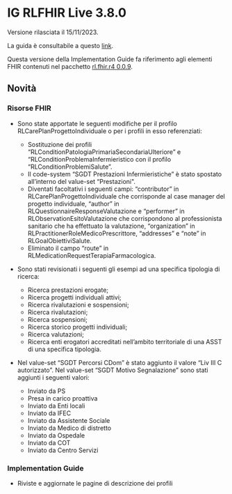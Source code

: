 # IG RLFHIR Live 3.8.0

Versione rilasciata il 15/11/2023. 

La guida è consultabile a questo [link](https://simplifier.net/guide/ig-rlfhir?version=3.8.0).

Questa versione della Implementation Guide fa riferimento agli elementi FHIR contenuti nel pacchetto [rl.fhir.r4 0.0.9](https://simplifier.net/packages/rl.fhir.r4/0.0.9).

## Novità
### Risorse FHIR
- Sono state apportate le seguenti modifiche per il profilo RLCarePlanProgettoIndividuale o per i profili in esso referenziati: 
  - Sostituzione dei profili “RLConditionPatologiaPrimariaSecondariaUlteriore” e “RLConditionProblemaInfermieristico  con il profilo “RLConditionProblemiSalute”.
  - Il code-system “SGDT Prestazioni Infermieristiche” è stato spostato all’interno del value-set “Prestazioni".
  - Diventati facoltativi i seguenti campi: “contributor” in RLCarePlanProgettoIndividuale che corrisponde al case
    manager del progetto individuale, “author” in RLQuestionnaireResponseValutazione e “performer” in RLObservationEsitoValutazione che corrispondono al professionista sanitario che ha effettuato la valutazione, “organization” in RLPractitionerRoleMedicoPrescrittore, “addresses” e “note” in RLGoalObiettiviSalute.
  - Eliminato il campo “route” in RLMedicationRequestTerapiaFarmacologica.

- Sono stati revisionati i seguenti gli esempi ad una specifica tipologia di ricerca:
  - Ricerca prestazioni erogate;
  - Ricerca progetti individuali attivi;
  - Ricerca rivalutazioni e sospensioni;
  - Ricerca rivalutazioni;
  - Ricerca sospensioni;
  - Ricerca storico progetti individuali;
  - Ricerca valutazioni;
  - Ricerca enti erogatori accreditati nell’ambito territoriale di una ASST di una specifica tipologia.

- Nel value-set “SGDT Percorsi CDom” è stato aggiunto il valore “Liv III C autorizzato”.
  Nel value-set “SGDT Motivo Segnalazione” sono stati aggiunti i seguenti valori:
  - Inviato da PS
  - Presa in carico proattiva
  - Inviato da Enti locali
  - Inviato da IFEC
  - Inviato da Assistente Sociale
  - Inviato da Medico di distretto
  - Inviato da Ospedale
  - Inviato da COT
  - Inviato da Centro Servizi

### Implementation Guide
- Riviste e aggiornate le pagine di descrizione dei profili